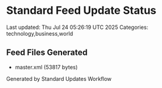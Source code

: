 # Standard Feed Update Status
Last updated: Thu Jul 24 05:26:19 UTC 2025
Categories: technology,business,world

## Feed Files Generated
- master.xml (53817 bytes)

Generated by Standard Updates Workflow
